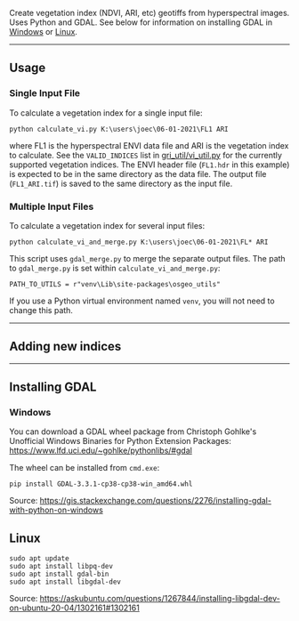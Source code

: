 Create vegetation index (NDVI, ARI, etc) geotiffs from hyperspectral images. Uses Python and GDAL. See below for information on installing GDAL in [Windows](#Windows) or [Linux](#Linux). 



----------

## Usage

### Single Input File

To calculate a vegetation index for a single input file:
```
python calculate_vi.py K:\users\joec\06-01-2021\FL1 ARI
```
where FL1 is the hyperspectral ENVI data file and ARI is the vegetation index to calculate. See the `VALID_INDICES` list in [gri_util/vi_util.py](gri_util/vi_util.py) for the currently supported vegetation indices. The ENVI header file (`FL1.hdr` in this example) is expected to be in the same directory as the data file. The output file (`FL1_ARI.tif`) is saved to the same directory as the input file.


### Multiple Input Files
To calculate a vegetation index for several input files:
```
python calculate_vi_and_merge.py K:\users\joec\06-01-2021\FL* ARI
```
This script uses `gdal_merge.py` to merge the separate output files. The path to `gdal_merge.py` is set within `calculate_vi_and_merge.py`:
```
PATH_TO_UTILS = r"venv\Lib\site-packages\osgeo_utils"
```
If you use a Python virtual environment named `venv`, you will not need to change this path.


----------

## Adding new indices


----------

## Installing GDAL

### Windows

You can download a GDAL wheel package from Christoph Gohlke's Unofficial Windows Binaries for Python Extension Packages: https://www.lfd.uci.edu/~gohlke/pythonlibs/#gdal

The wheel can be installed from `cmd.exe`:
```
pip install GDAL‑3.3.1‑cp38‑cp38‑win_amd64.whl
```

Source: https://gis.stackexchange.com/questions/2276/installing-gdal-with-python-on-windows 

## Linux

```
sudo apt update
sudo apt install libpq-dev
sudo apt install gdal-bin
sudo apt install libgdal-dev
```

Source: https://askubuntu.com/questions/1267844/installing-libgdal-dev-on-ubuntu-20-04/1302161#1302161
